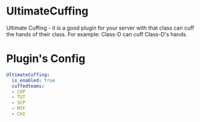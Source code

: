 # UltimateCuffing
Ultimate Cuffing - it is a good plugin for your server with that class can cuff the hands of their class.  For example: Class-D can cuff Class-D's  hands.

# Plugin's Config
```yaml
UltimateCuffing:
  is_enabled: true
  cuffedteams:
  - CDP
  - TUT
  - SCP
  - MTF
  - CHI
```
